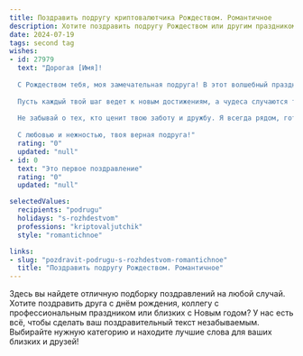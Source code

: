 ```yaml
---
title: Поздравить подругу криптовалютчика Рождеством. Романтичное
description: Хотите поздравить подругу Рождеством или другим праздником? Наш ИИ создаст незабываемое поздравление, а вы обязательно выделитесь среди других.  
date: 2024-07-19
tags: second tag
wishes:
- id: 27979
  text: "Дорогая [Имя]!
  
  С Рождеством тебя, моя замечательная подруга! В этот волшебный праздник желаю, чтобы каждый момент был наполнен радостью и теплом, как сияние новогодних огней. Пусть твоя душа всегда светится, как самые яркие криптовалютные звезды на бескрайних просторах цифрового мира.
  
  Пусть каждый твой шаг ведет к новым достижениям, а чудеса случаются так же часто, как колебания курсов. Желаю, чтобы в новом году исполнились все мечты, а терпение и труд приносили только прибыль, как самые удачные инвестиции.
  
  Не забывай о тех, кто ценит твою заботу и дружбу. Я всегда рядом, готова поддержать и разделить радость успехов.
  
  С любовью и нежностью, твоя верная подруга!"
  rating: "0"
  updated: "null"
- id: 0
  text: "Это первое поздравление"
  rating: "0"
  updated: "null"

selectedValues:
  recipients: "podrugu"
  holidays: "s-rozhdestvom"
  professions: "kriptovaljutchik"
  style: "romantichnoe"

links:
- slug: "pozdravit-podrugu-s-rozhdestvom-romantichnoe"
  title: "Поздравить подругу Рождеством. Романтичное"
---
```


Здесь вы найдете отличную подборку поздравлений на любой случай. 
Хотите поздравить друга с днём рождения, коллегу с профессиональным праздником или близких с Новым годом? У нас есть всё, чтобы сделать ваш поздравительный текст незабываемым. Выбирайте нужную категорию и находите лучшие слова для ваших близких и друзей!
